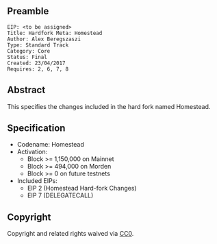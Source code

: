 ## Preamble

    EIP: <to be assigned>
    Title: Hardfork Meta: Homestead
    Author: Alex Beregszaszi
    Type: Standard Track
    Category: Core
    Status: Final
    Created: 23/04/2017
    Requires: 2, 6, 7, 8

## Abstract

This specifies the changes included in the hard fork named Homestead.

## Specification

- Codename: Homestead
- Activation:
  - Block >= 1,150,000 on Mainnet
  - Block >= 494,000 on Morden
  - Block >= 0 on future testnets
- Included EIPs:
  - EIP 2 (Homestead Hard-fork Changes)
  - EIP 7 (DELEGATECALL)

## Copyright

Copyright and related rights waived via [CC0](https://creativecommons.org/publicdomain/zero/1.0/).
